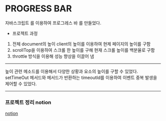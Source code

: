 # PROGRESS BAR

자바스크립트 를 이용하여 프로그레스 바 를 만들었다.

- 프로젝트 과정

1. 전체 document의 높이 client의 높이를 이용하여 현제 페이지의 높이를 구함
2. scrollTop을 이용하여 스크롤 한 높이를 구해 현재 스크롤 높이를 백분율로 구함
3. throttle 방식을 이용해 성능 향상을 이끌어 냄

<hr/>

높이 관련 메소드를 이용해서 다양한 상황과 요소의 높이를 구할 수 있었다.
setTimeOut 메서드와 메서드가 반환하는 timeoutId를 이용하여 이벤트 중복 발생을 제어할 수 있었다.

<hr>

### 프로젝트 정리 notion

[notion](https://reinvented-magnolia-c6f.notion.site/PROGRESS-BAR-6168a38ab16d4c5fb3333ffb13a8ad4d)
